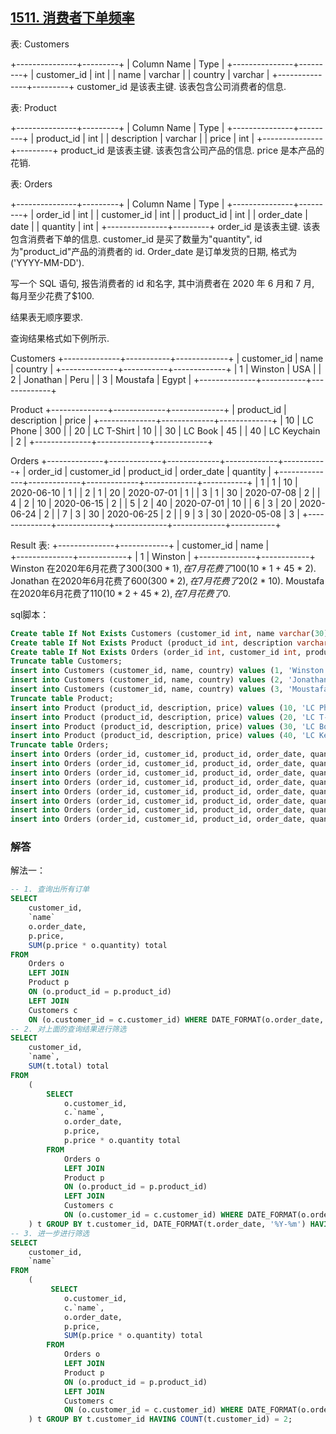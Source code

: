 ## [1511. 消费者下单频率](https://leetcode-cn.com/problems/customer-order-frequency/)

表: Customers

+---------------+---------+
| Column Name   | Type    |
+---------------+---------+
| customer_id   | int     |
| name          | varchar |
| country       | varchar |
+---------------+---------+
customer_id 是该表主键.
该表包含公司消费者的信息.


表: Product

+---------------+---------+
| Column Name   | Type    |
+---------------+---------+
| product_id    | int     |
| description   | varchar |
| price         | int     |
+---------------+---------+
product_id 是该表主键.
该表包含公司产品的信息.
price 是本产品的花销.


表: Orders

+---------------+---------+
| Column Name   | Type    |
+---------------+---------+
| order_id      | int     |
| customer_id   | int     |
| product_id    | int     |
| order_date    | date    |
| quantity      | int     |
+---------------+---------+
order_id 是该表主键.
该表包含消费者下单的信息.
customer_id 是买了数量为"quantity", id为"product_id"产品的消费者的 id.
Order_date 是订单发货的日期, 格式为('YYYY-MM-DD').


写一个 SQL 语句,  报告消费者的 id 和名字, 其中消费者在 2020 年 6 月和 7 月, 每月至少花费了$100.

结果表无顺序要求.

查询结果格式如下例所示.

 

Customers
+--------------+-----------+-------------+
| customer_id  | name      | country     |
+--------------+-----------+-------------+
| 1            | Winston   | USA         |
| 2            | Jonathan  | Peru        |
| 3            | Moustafa  | Egypt       |
+--------------+-----------+-------------+

Product
+--------------+-------------+-------------+
| product_id   | description | price       |
+--------------+-------------+-------------+
| 10           | LC Phone    | 300         |
| 20           | LC T-Shirt  | 10          |
| 30           | LC Book     | 45          |
| 40           | LC Keychain | 2           |
+--------------+-------------+-------------+

Orders
+--------------+-------------+-------------+-------------+-----------+
| order_id     | customer_id | product_id  | order_date  | quantity  |
+--------------+-------------+-------------+-------------+-----------+
| 1            | 1           | 10          | 2020-06-10  | 1         |
| 2            | 1           | 20          | 2020-07-01  | 1         |
| 3            | 1           | 30          | 2020-07-08  | 2         |
| 4            | 2           | 10          | 2020-06-15  | 2         |
| 5            | 2           | 40          | 2020-07-01  | 10        |
| 6            | 3           | 20          | 2020-06-24  | 2         |
| 7            | 3           | 30          | 2020-06-25  | 2         |
| 9            | 3           | 30          | 2020-05-08  | 3         |
+--------------+-------------+-------------+-------------+-----------+

Result 表:
+--------------+------------+
| customer_id  | name       |  
+--------------+------------+
| 1            | Winston    |
+--------------+------------+ 
Winston 在2020年6月花费了$300(300 * 1), 在7月花费了$100(10 * 1 + 45 * 2).
Jonathan 在2020年6月花费了$600(300 * 2), 在7月花费了$20(2 * 10).
Moustafa 在2020年6月花费了$110 (10 * 2 + 45 * 2), 在7月花费了$0.

sql脚本：

```sql
Create table If Not Exists Customers (customer_id int, name varchar(30), country varchar(30));
Create table If Not Exists Product (product_id int, description varchar(30), price int);
Create table If Not Exists Orders (order_id int, customer_id int, product_id int, order_date date, quantity int);
Truncate table Customers;
insert into Customers (customer_id, name, country) values (1, 'Winston', 'USA');
insert into Customers (customer_id, name, country) values (2, 'Jonathan', 'Peru');
insert into Customers (customer_id, name, country) values (3, 'Moustafa', 'Egypt');
Truncate table Product;
insert into Product (product_id, description, price) values (10, 'LC Phone', 300);
insert into Product (product_id, description, price) values (20, 'LC T-Shirt', 10);
insert into Product (product_id, description, price) values (30, 'LC Book', 45);
insert into Product (product_id, description, price) values (40, 'LC Keychain', 2);
Truncate table Orders;
insert into Orders (order_id, customer_id, product_id, order_date, quantity) values (1, 1, 10, '2020-06-10', 1);
insert into Orders (order_id, customer_id, product_id, order_date, quantity) values (2, 1, 20, '2020-07-01', 1);
insert into Orders (order_id, customer_id, product_id, order_date, quantity) values (3, 1, 30, '2020-07-08', 2);
insert into Orders (order_id, customer_id, product_id, order_date, quantity) values (4, 2, 10, '2020-06-15', 2);
insert into Orders (order_id, customer_id, product_id, order_date, quantity) values (5, 2, 40, '2020-07-01', 10);
insert into Orders (order_id, customer_id, product_id, order_date, quantity) values (6, 3, 20, '2020-06-24', 2);
insert into Orders (order_id, customer_id, product_id, order_date, quantity) values (7, 3, 30, '2020-06-25', 2);
insert into Orders (order_id, customer_id, product_id, order_date, quantity) values (9, 3, 30, '2020-05-08', 3);
```

### 解答

解法一：

```sql
-- 1. 查询出所有订单
SELECT
	customer_id,
	`name`
	o.order_date,
	p.price,
	SUM(p.price * o.quantity) total
FROM
	Orders o
	LEFT JOIN
	Product p
	ON (o.product_id = p.product_id)
	LEFT JOIN
	Customers c
	ON (o.customer_id = c.customer_id) WHERE DATE_FORMAT(o.order_date, '%Y-%m') IN ('2020-06', '2020-07') GROUP BY o.customer_id, DATE_FORMAT(o.order_date, '%Y-%m') HAVING SUM(p.price * o.quantity) >= 100;
-- 2. 对上面的查询结果进行筛选
SELECT
	customer_id,
	`name`,
	SUM(t.total) total
FROM
	(
		SELECT
			o.customer_id,
			c.`name`,
			o.order_date,
			p.price,
			p.price * o.quantity total
		FROM
			Orders o
			LEFT JOIN
			Product p
			ON (o.product_id = p.product_id)
			LEFT JOIN
			Customers c
			ON (o.customer_id = c.customer_id) WHERE DATE_FORMAT(o.order_date, '%Y-%m') IN ('2020-06', '2020-07')
	) t GROUP BY t.customer_id, DATE_FORMAT(t.order_date, '%Y-%m') HAVING SUM(t.total) >= 100;
-- 3. 进一步进行筛选
SELECT
	customer_id,
	`name`
FROM
	(
		 SELECT
			o.customer_id,
			c.`name`,
			o.order_date,
			p.price,
			SUM(p.price * o.quantity) total
		FROM
			Orders o
			LEFT JOIN
			Product p
			ON (o.product_id = p.product_id)
			LEFT JOIN
			Customers c
			ON (o.customer_id = c.customer_id) WHERE DATE_FORMAT(o.order_date, '%Y-%m') IN ('2020-06', '2020-07') GROUP BY o.customer_id, DATE_FORMAT(o.order_date, '%Y-%m') HAVING SUM(p.price * o.quantity) >= 100
	) t GROUP BY t.customer_id HAVING COUNT(t.customer_id) = 2;
```

